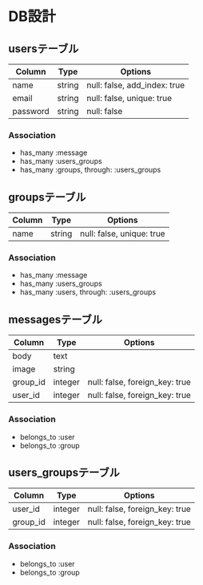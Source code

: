 # DB設計

## usersテーブル 
|Column|Type|Options|
|------|----|-------|
|name|string|null: false, add_index: true|
|email|string|null: false, unique: true|
|password|string|null: false|
### Association
- has_many :message
- has_many :users_groups
- has_many  :groups,  through:  :users_groups

## groupsテーブル 
|Column|Type|Options|
|------|----|-------|
|name|string|null: false, unique: true|
### Association
- has_many :message
- has_many :users_groups
- has_many  :users,  through:  :users_groups

## messagesテーブル 
|Column|Type|Options|
|------|----|-------|
|body|text||
|image|string||
|group_id|integer|null: false, foreign_key: true|
|user_id|integer|null: false, foreign_key: true|
### Association
- belongs_to :user
- belongs_to :group


## users_groupsテーブル 
|Column|Type|Options|
|------|----|-------|
|user_id|integer|null: false, foreign_key: true|
|group_id|integer|null: false, foreign_key: true|
### Association
- belongs_to :user
- belongs_to :group

